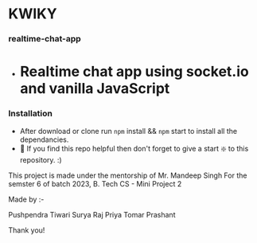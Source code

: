 # **KWIKY**

 ### realtime-chat-app

* # Realtime chat app using socket.io and vanilla JavaScript

### **Installation**

* After download or clone run `npm` install && `npm` start to install all the dependancies.
* 🙏 If you find this repo helpful then don't forget to give a start ❇️ to this repository. :)

This project is made under the mentorship of Mr. Mandeep Singh
For the semster 6 of batch 2023, B. Tech CS - Mini Project 2

Made by :-

Pushpendra Tiwari
Surya Raj
Priya Tomar
Prashant


Thank you!

